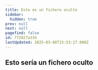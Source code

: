 ```yaml
---
title: Esto es un fichero oculto
sidebar:
  hidden: true
prev: null
next: null
pagefind: false
id: 772827a334
lastUpdated: 2025-03-08T15:53:27.000Z
---
```


## Esto sería un fichero oculto
<!--stackedit_data:
eyJoaXN0b3J5IjpbMTUwNTczMTM0LDE1MDA5NzIzODJdfQ==
-->
